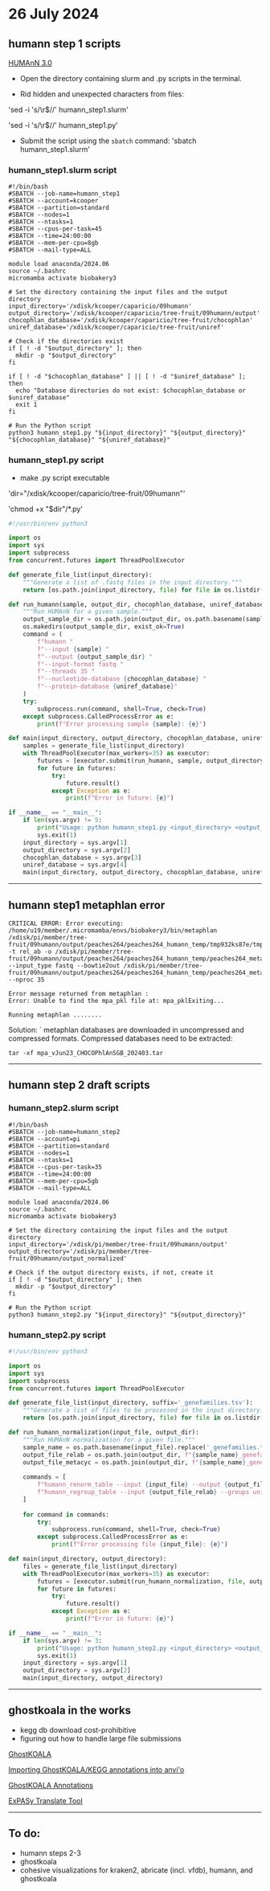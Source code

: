 # 26 July 2024

## humann step 1 scripts
<a href="https://huttenhower.sph.harvard.edu/humann/" target="_blank">HUMAnN 3.0</a>

- Open the directory containing slurm and .py scripts in the terminal.

- Rid hidden and unexpected characters from files:
  
'sed -i 's/\r$//' humann_step1.slurm'

'sed -i 's/\r$//' humann_step1.py'

- Submit the script using the `sbatch` command:
'sbatch humann_step1.slurm'

### humann_step1.slurm script
``` slurm
#!/bin/bash
#SBATCH --job-name=humann_step1
#SBATCH --account=kcooper
#SBATCH --partition=standard
#SBATCH --nodes=1
#SBATCH --ntasks=1
#SBATCH --cpus-per-task=45
#SBATCH --time=24:00:00
#SBATCH --mem-per-cpu=8gb
#SBATCH --mail-type=ALL

module load anaconda/2024.06
source ~/.bashrc
micromamba activate biobakery3

# Set the directory containing the input files and the output directory
input_directory='/xdisk/kcooper/caparicio/09humann'
output_directory='/xdisk/kcooper/caparicio/tree-fruit/09humann/output'
chocophlan_database='/xdisk/kcooper/caparicio/tree-fruit/chocophlan'
uniref_database='/xdisk/kcooper/caparicio/tree-fruit/uniref'

# Check if the directories exist
if [ ! -d "$output_directory" ]; then
  mkdir -p "$output_directory"
fi

if [ ! -d "$chocophlan_database" ] || [ ! -d "$uniref_database" ]; then
  echo "Database directories do not exist: $chocophlan_database or $uniref_database"
  exit 1
fi

# Run the Python script
python3 humann_step1.py "${input_directory}" "${output_directory}" "${chocophlan_database}" "${uniref_database}"
```
### humann_step1.py script

- make .py script executable
  
'dir="/xdisk/kcooper/caparicio/tree-fruit/09humann"'

'chmod +x "$dir"/*.py'

``` py
#!/usr/bin/env python3

import os
import sys
import subprocess
from concurrent.futures import ThreadPoolExecutor

def generate_file_list(input_directory):
    """Generate a list of .fastq files in the input directory."""
    return [os.path.join(input_directory, file) for file in os.listdir(input_directory) if file.endswith('.fastq')]

def run_humann(sample, output_dir, chocophlan_database, uniref_database):
    """Run HUMAnN for a given sample."""
    output_sample_dir = os.path.join(output_dir, os.path.basename(sample).replace('.fastq', ''))
    os.makedirs(output_sample_dir, exist_ok=True)
    command = (
        f"humann "
        f"--input {sample} "
        f"--output {output_sample_dir} "
        f"--input-format fastq "
        f"--threads 35 "
        f"--nucleotide-database {chocophlan_database} "
        f"--protein-database {uniref_database}"
    )
    try:
        subprocess.run(command, shell=True, check=True)
    except subprocess.CalledProcessError as e:
        print(f"Error processing sample {sample}: {e}")

def main(input_directory, output_directory, chocophlan_database, uniref_database):
    samples = generate_file_list(input_directory)
    with ThreadPoolExecutor(max_workers=35) as executor:
        futures = [executor.submit(run_humann, sample, output_directory, chocophlan_database, uniref_database) for sample in samples]
        for future in futures:
            try:
                future.result()
            except Exception as e:
                print(f"Error in future: {e}")

if __name__ == "__main__":
    if len(sys.argv) != 5:
        print("Usage: python humann_step1.py <input_directory> <output_directory> <chocophlan_database> <uniref_database>")
        sys.exit(1)
    input_directory = sys.argv[1]
    output_directory = sys.argv[2]
    chocophlan_database = sys.argv[3]
    uniref_database = sys.argv[4]
    main(input_directory, output_directory, chocophlan_database, uniref_database)
```
***
## humann step1 metaphlan error
```
CRITICAL ERROR: Error executing: /home/u19/member/.micromamba/envs/biobakery3/bin/metaphlan /xdisk/pi/member/tree-fruit/09humann/output/peaches264/peaches264_humann_temp/tmp932ks87e/tmpe5pl6ejs -t rel_ab -o /xdisk/pi/member/tree-fruit/09humann/output/peaches264/peaches264_humann_temp/peaches264_metaphlan_bugs_list.tsv --input_type fastq --bowtie2out /xdisk/pi/member/tree-fruit/09humann/output/peaches264/peaches264_humann_temp/peaches264_metaphlan_bowtie2.txt --nproc 35

Error message returned from metaphlan :
Error: Unable to find the mpa_pkl file at: mpa_pklExiting...

Running metaphlan ........
```
Solution:
` metaphlan databases are downloaded in uncompressed and compressed formats. Compressed databases need to be extracted:
```
tar -xf mpa_vJun23_CHOCOPhlAnSGB_202403.tar
```
***
## humann step 2 draft scripts
 
### humann_step2.slurm script
``` slurm
#!/bin/bash
#SBATCH --job-name=humann_step2
#SBATCH --account=pi
#SBATCH --partition=standard
#SBATCH --nodes=1
#SBATCH --ntasks=1
#SBATCH --cpus-per-task=35
#SBATCH --time=24:00:00
#SBATCH --mem-per-cpu=5gb
#SBATCH --mail-type=ALL

module load anaconda/2024.06
source ~/.bashrc
micromamba activate biobakery3

# Set the directory containing the input files and the output directory
input_directory='/xdisk/pi/member/tree-fruit/09humann/output'
output_directory='/xdisk/pi/member/tree-fruit/09humann/output_normalized'

# Check if the output directory exists, if not, create it
if [ ! -d "$output_directory" ]; then
  mkdir -p "$output_directory"
fi

# Run the Python script
python3 humann_step2.py "${input_directory}" "${output_directory}"
```
### humann_step2.py script

``` py
#!/usr/bin/env python3

import os
import sys
import subprocess
from concurrent.futures import ThreadPoolExecutor

def generate_file_list(input_directory, suffix='_genefamilies.tsv'):
    """Generate a list of files to be processed in the input directory."""
    return [os.path.join(input_directory, file) for file in os.listdir(input_directory) if file.endswith(suffix)]

def run_humann_normalization(input_file, output_dir):
    """Run HUMAnN normalization for a given file."""
    sample_name = os.path.basename(input_file).replace('_genefamilies.tsv', '')
    output_file_relab = os.path.join(output_dir, f"{sample_name}_genefamilies_relab.tsv")
    output_file_metacyc = os.path.join(output_dir, f"{sample_name}_genefamilies_relab_metacyc.tsv")
    
    commands = [
        f"humann_renorm_table --input {input_file} --output {output_file_relab} --units relab",
        f"humann_regroup_table --input {output_file_relab} --groups uniref90_to_metacyc --output {output_file_metacyc}"
    ]
    
    for command in commands:
        try:
            subprocess.run(command, shell=True, check=True)
        except subprocess.CalledProcessError as e:
            print(f"Error processing file {input_file}: {e}")

def main(input_directory, output_directory):
    files = generate_file_list(input_directory)
    with ThreadPoolExecutor(max_workers=35) as executor:
        futures = [executor.submit(run_humann_normalization, file, output_directory) for file in files]
        for future in futures:
            try:
                future.result()
            except Exception as e:
                print(f"Error in future: {e}")

if __name__ == "__main__":
    if len(sys.argv) != 3:
        print("Usage: python humann_step2.py <input_directory> <output_directory>")
        sys.exit(1)
    input_directory = sys.argv[1]
    output_directory = sys.argv[2]
    main(input_directory, output_directory)
```
***
## ghostkoala in the works
- kegg db download cost-prohibitive
- figuring out how to handle large file submissions
  
<a href="https://www.kegg.jp/ghostkoala/" target="_blank">GhostKOALA</a>

<a href="https://merenlab.org/2018/01/17/importing-ghostkoala-annotations/" target="_blank">Importing GhostKOALA/KEGG annotations into anvi'o</a>

<a href="https://hypocolypse.github.io/mg-workflow-1.html#ghostkoala-annotations" target="_blank">GhostKOALA Annotations</a>

<a href="https://web.expasy.org/translate/" target="_blank">ExPASy Translate Tool</a>
***
## To do:
- humann steps 2-3
- ghostkoala
- cohesive visualizations for kraken2, abricate (incl. vfdb), humann, and ghostkoala
